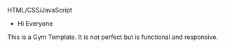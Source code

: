 
HTML/CSS/JavaScript

- Hi Everyone

This is a Gym Template.  It is not perfect but is functional and responsive.
